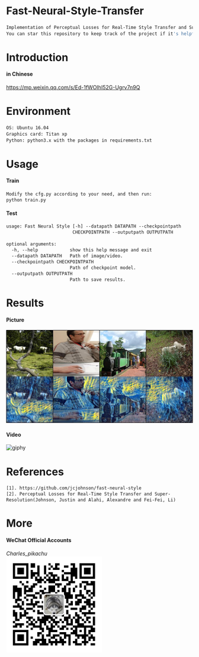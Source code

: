 # Fast-Neural-Style-Transfer
```sh
Implementation of Perceptual Losses for Real-Time Style Transfer and Super-Resolution.
You can star this repository to keep track of the project if it's helpful for you, thank you for your support.
```

# Introduction
#### in Chinese
https://mp.weixin.qq.com/s/Ed-1fWOIhI52G-Ugrv7n9Q

# Environment
```sh
OS: Ubuntu 16.04
Graphics card: Titan xp
Python: python3.x with the packages in requirements.txt
```

# Usage
#### Train
```
Modify the cfg.py according to your need, and then run:
python train.py
```
#### Test
```
usage: Fast Neural Style [-h] --datapath DATAPATH --checkpointpath
                         CHECKPOINTPATH --outputpath OUTPUTPATH

optional arguments:
  -h, --help            show this help message and exit
  --datapath DATAPATH   Path of image/video.
  --checkpointpath CHECKPOINTPATH
                        Path of checkpoint model.
  --outputpath OUTPUTPATH
                        Path to save results.
```

# Results
#### Picture
![img](./docs/output.jpg)
#### Video
![giphy](./docs/output.gif)

# References
```
[1]. https://github.com/jcjohnson/fast-neural-style
[2]. Perceptual Losses for Real-Time Style Transfer and Super-Resolution(Johnson, Justin and Alahi, Alexandre and Fei-Fei, Li)
```

# More
#### WeChat Official Accounts
*Charles_pikachu*  
![img](./docs/pikachu.jpg)